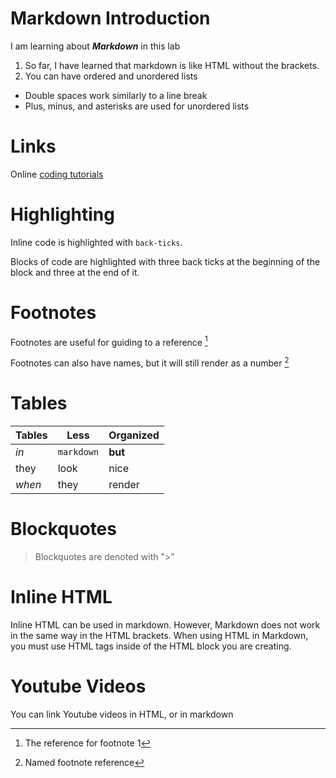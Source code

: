 # Markdown Introduction
I am learning about **_Markdown_** in this lab
1. So far, I have learned that markdown is like HTML without the brackets.
2. You can have ordered and unordered lists  
- Double spaces work similarly to a line break
- Plus, minus, and asterisks are used for unordered lists


# Links
Online [coding tutorials](https://www.w3schools.com "w3schools")

# Highlighting
Inline code is highlighted with `back-ticks`.

Blocks of code are highlighted with three back ticks at the beginning of the block and three at the end of it.

# Footnotes
Footnotes are useful for guiding to a reference [^1]
[^1]: The reference for footnote 1

Footnotes can also have names, but it will still render as a number [^name]
[^name]: Named footnote reference

# Tables
Tables | Less | Organized
--- | --- | ---
*in* | `markdown` | **but**
they | look | nice
*when* | they | render

# Blockquotes
> Blockquotes are denoted with ">"

# Inline HTML
Inline HTML can be used in markdown.
However, Markdown does not work in the same way in the HTML brackets.  When using HTML in Markdown, you must use HTML tags inside of the HTML block you are creating.

# Youtube Videos
You can link Youtube videos in HTML, or in markdown

